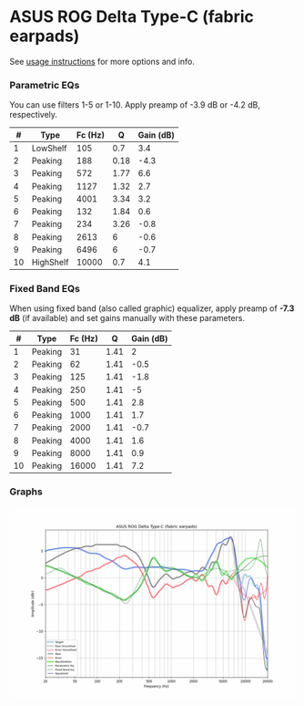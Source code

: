 # ASUS ROG Delta Type-C (fabric earpads)
See [usage instructions](https://github.com/jaakkopasanen/AutoEq#usage) for more options and info.

### Parametric EQs
You can use filters 1-5 or 1-10. Apply preamp of -3.9 dB or -4.2 dB, respectively.

|   # | Type      |   Fc (Hz) |    Q |   Gain (dB) |
|-----|-----------|-----------|------|-------------|
|   1 | LowShelf  |       105 | 0.7  |         3.4 |
|   2 | Peaking   |       188 | 0.18 |        -4.3 |
|   3 | Peaking   |       572 | 1.77 |         6.6 |
|   4 | Peaking   |      1127 | 1.32 |         2.7 |
|   5 | Peaking   |      4001 | 3.34 |         3.2 |
|   6 | Peaking   |       132 | 1.84 |         0.6 |
|   7 | Peaking   |       234 | 3.26 |        -0.8 |
|   8 | Peaking   |      2613 | 6    |        -0.6 |
|   9 | Peaking   |      6496 | 6    |        -0.7 |
|  10 | HighShelf |     10000 | 0.7  |         4.1 |

### Fixed Band EQs
When using fixed band (also called graphic) equalizer, apply preamp of **-7.3 dB** (if available) and set gains manually with these parameters.

|   # | Type    |   Fc (Hz) |    Q |   Gain (dB) |
|-----|---------|-----------|------|-------------|
|   1 | Peaking |        31 | 1.41 |         2   |
|   2 | Peaking |        62 | 1.41 |        -0.5 |
|   3 | Peaking |       125 | 1.41 |        -1.8 |
|   4 | Peaking |       250 | 1.41 |        -5   |
|   5 | Peaking |       500 | 1.41 |         2.8 |
|   6 | Peaking |      1000 | 1.41 |         1.7 |
|   7 | Peaking |      2000 | 1.41 |        -0.7 |
|   8 | Peaking |      4000 | 1.41 |         1.6 |
|   9 | Peaking |      8000 | 1.41 |         0.9 |
|  10 | Peaking |     16000 | 1.41 |         7.2 |

### Graphs
![](./ASUS%20ROG%20Delta%20Type-C%20(fabric%20earpads).png)
